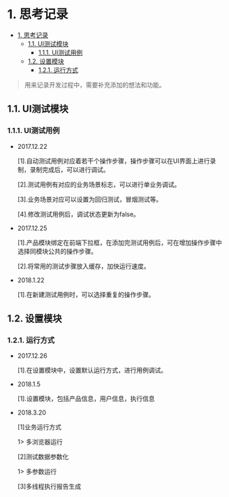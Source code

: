 # 1. 思考记录

<!-- TOC -->

- [1. 思考记录](#1-思考记录)
    - [1.1. UI测试模块](#11-ui测试模块)
        - [1.1.1. UI测试用例](#111-ui测试用例)
    - [1.2. 设置模块](#12-设置模块)
        - [1.2.1. 运行方式](#121-运行方式)

<!-- /TOC -->

> 用来记录开发过程中，需要补充添加的想法和功能。

## 1.1. UI测试模块

### 1.1.1. UI测试用例

- 2017.12.22

  [1].自动测试用例对应着若干个操作步骤，操作步骤可以在UI界面上进行录制，录制完成后，可以进行调试。

  [2].测试用例有对应的业务场景标志，可以进行单业务调试。

  [3].业务场景对应可以设置为回归测试，冒烟测试等。

  [4].修改测试用例后，调试状态更新为false。
  
- 2017.12.25

  [1].产品模块绑定在前端下拉框，在添加完测试用例后，可在增加操作步骤中选择同模块公共的操作步骤。

  [2].将常用的测试步骤放入缓存，加快运行速度。

- 2018.1.22

  [1].在新建测试用例时，可以选择重复的操作步骤。

## 1.2. 设置模块

### 1.2.1. 运行方式

- 2017.12.26

  [1].在设置模块中，设置默认运行方式，进行用例调试。
- 2018.1.5

  [1].设置模块，包括产品信息，用户信息，执行信息

- 2018.3.20

  [1]业务运行方式
    
    1> 多浏览器运行
  
  [2]测试数据参数化
  
    1> 多参数运行
     
  [3]多线程执行报告生成 